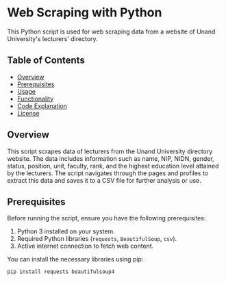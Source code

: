 # Web Scraping with Python

This Python script is used for web scraping data from a website of Unand University's lecturers' directory.

## Table of Contents
- [Overview](#overview)
- [Prerequisites](#prerequisites)
- [Usage](#usage)
- [Functionality](#functionality)
- [Code Explanation](#code-explanation)
- [License](#license)

## Overview

This script scrapes data of lecturers from the Unand University directory website. The data includes information such as name, NIP, NIDN, gender, status, position, unit, faculty, rank, and the highest education level attained by the lecturers. The script navigates through the pages and profiles to extract this data and saves it to a CSV file for further analysis or use.

## Prerequisites

Before running the script, ensure you have the following prerequisites:

1. Python 3 installed on your system.
2. Required Python libraries (`requests`, `BeautifulSoup`, `csv`).
3. Active internet connection to fetch web content.

You can install the necessary libraries using pip:

```bash
pip install requests beautifulsoup4
